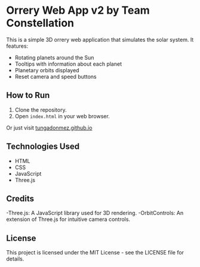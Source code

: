 # Orrery Web App v2 by Team Constellation

This is a simple 3D orrery web application that simulates the solar system. It features:

- Rotating planets around the Sun
- Tooltips with information about each planet
- Planetary orbits displayed
- Reset camera and speed buttons

## How to Run

1. Clone the repository.
2. Open `index.html` in your web browser.

Or just visit [tungadonmez.github.io](https://tungadonmez.github.io)

## Technologies Used

- HTML
- CSS
- JavaScript
- Three.js

## Credits
-Three.js: A JavaScript library used for 3D rendering.
-OrbitControls: An extension of Three.js for intuitive camera controls.
## License
This project is licensed under the MIT License - see the LICENSE file for details.
